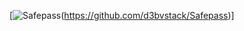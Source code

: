 [![Safepass](https://github.com/user-attachments/assets/065b62d0-397b-499d-bc0a-de9896ed8b69)(https://github.com/d3bvstack/Safepass)]
